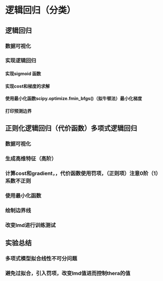 # 逻辑回归（分类）

## 逻辑回归
### 数据可视化
### 实现逻辑回归
#### 实现sigmoid 函数
#### 实现cost和梯度的求解
#### 使用最小化函数scipy.optimize.fmin_bfgs()（拟牛顿法）最小化梯度
#### 打印预测边界
## 正则化逻辑回归（代价函数）多项式逻辑回归
### 数据可视化
### 生成高维特征（高阶）
### 计算cost和gradient，，代价函数使用罚项，（正则项）注意0阶（1）系数不正则
### 使用最小化函数
### 绘制边界线
### 改变lmd进行训练测试

## 实验总结
### 多项式模型拟合线性不可分问题
### 避免过拟合，引入罚项，改变lmd值进而控制thera的值

